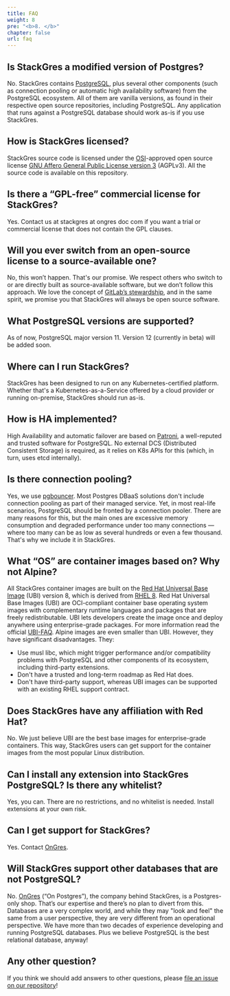 ```yaml
---
title: FAQ
weight: 8
pre: "<b>8. </b>"
chapter: false
url: faq
---
```



## Is StackGres a modified version of Postgres?

No. StackGres contains [PostgreSQL](https://www.postgresql.org/), plus several other components (such as connection pooling or automatic high availability software) from the PostgreSQL ecosystem. All of them are vanilla versions, as found in their respective open source repositories, including PostgreSQL. Any application that runs against a PostgreSQL database should work as-is if you use StackGres.

## How is StackGres licensed?

StackGres source code is licensed under the [OSI](https://opensource.org/licenses)-approved open source license [GNU Affero General Public License version 3](https://www.gnu.org/licenses/agpl-3.0.en.html) (AGPLv3). All the source code is available on this repository.

## Is there a “GPL-free” commercial license for StackGres?

Yes. Contact us at stackgres at ongres doc com if you want a trial or commercial license that does not contain the GPL clauses.


## Will you ever switch from an open-source license to a source-available one?

No, this won’t happen. That's our promise. We respect others who switch to or are directly built as source-available software, but we don’t follow this approach. We love the concept of [GitLab’s stewardship](https://about.gitlab.com/company/stewardship/), and in the same spirit, we promise you that StackGres will always be open source software.

## What PostgreSQL versions are supported?

As of now, PostgreSQL major version 11. Version 12 (currently in beta) will be added soon.

## Where can I run StackGres?

StackGres has been designed to run on any Kubernetes-certified platform. Whether that's a Kubernetes-as-a-Service offered by a cloud provider or running on-premise, StackGres should run as-is.

## How is HA implemented?

High Availability and automatic failover are based on [Patroni](https://github.com/zalando/patroni), a well-reputed and trusted software for PostgreSQL. No external DCS (Distributed Consistent Storage) is required, as it relies on K8s APIs for this (which, in turn, uses etcd internally).

## Is there connection pooling?

Yes, we use [pgbouncer](https://www.pgbouncer.org/). Most Postgres DBaaS solutions don't include connection pooling as part of their managed service. Yet, in most real-life scenarios, PostgreSQL should be fronted by a connection pooler. There are many reasons for this, but the main ones are excessive memory consumption and degraded performance under too many connections —where too many can be as low as several hundreds or even a few thousand. That's why we include it in StackGres.

## What “OS” are container images based on? Why not Alpine?

All StackGres container images are built on the [Red Hat Universal Base Image](https://developers.redhat.com/products/rhel/ubi/) (UBI) version 8, which is derived from [RHEL 8](https://www.redhat.com/en/enterprise-linux-8). Red Hat Universal Base Images (UBI) are OCI-compliant container base operating system images with complementary runtime languages and packages that are freely redistributable. UBI lets developers create the image once and deploy anywhere using enterprise-grade packages. For more information read the official [UBI-FAQ](https://developers.redhat.com/articles/ubi-faq/).
Alpine images are even smaller than UBI. However, they have significant disadvantages. They:

  - Use musl libc, which might trigger performance and/or compatibility problems with PostgreSQL and other components of its ecosystem, including third-party extensions.
  - Don't have a trusted and long-term roadmap as Red Hat does.
  - Don't have third-party support, whereas UBI images can be supported with an existing RHEL support contract.

## Does StackGres have any affiliation with Red Hat?

No. We just believe UBI are the best base images for enterprise-grade containers. This way, StackGres users can get support for the container images from the most popular Linux distribution.

## Can I install any extension into StackGres PostgreSQL? Is there any whitelist?

Yes, you can. There are no restrictions, and no whitelist is needed. Install extensions at your own risk.

## Can I get support for StackGres?

Yes. Contact [OnGres](https://ongres.com/).

## Will StackGres support other databases that are not PostgreSQL?

No. [OnGres](https://ongres.com/) (“On Postgres”), the company behind StackGres, is a Postgres-only shop. That’s our expertise and there’s no plan to divert from this. Databases are a very complex world, and while they may "look and feel" the same from a user perspective, they are very different from an operational perspective. We have more than two decades of experience developing and running PostgreSQL databases. Plus we believe PostgreSQL is the best relational database, anyway!

## Any other question?

If you think we should add answers to other questions, please [file an issue on our repository](https://gitlab.com/ongresinc/stackgres/issues/new)!

